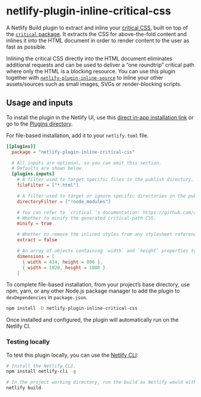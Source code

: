 # netlify-plugin-inline-critical-css

A Netlify Build plugin to extract and inline your [critical CSS](https://web.dev/extract-critical-css/), built on top of the [`critical` package](https://github.com/addyosmani/critical). It extracts the CSS for above-the-fold content and inlines it into the HTML document in order to render content to the user as fast as possible.

Inlining the critical CSS directly into the HTML document eliminates additional requests and can be used to deliver a “one roundtrip” critical path where only the HTML is a blocking resource. You can use this plugin together with [`netlify-plugin-inline-source`](https://github.com/tom-bonnike/netlify-plugin-inline-source) to inline your other assets/sources such as small images, SVGs or render-blocking scripts.

## Usage and inputs

To install the plugin in the Netlify UI, use this [direct in-app installation link](https://app.netlify.com/plugins/netlify-plugin-inline-critical-css/install) or go to the [Plugins directory](https://app.netlify.com/plugins).

For file-based installation, add it to your `netlify.toml` file.

```toml
[[plugins]]
  package = "netlify-plugin-inline-critical-css"

  # All inputs are optional, so you can omit this section.
  # Defaults are shown below.
  [plugins.inputs]
    # A filter used to target specific files in the publish directory. Be sure to only target HTML files. This option is passed onto the readdirp library, see https://github.com/paulmillr/readdirp#options for more info.
    fileFilter = ["*.html"]

    # A filter used to target or ignore specific directories in the publish directory. This option is passed onto the readdirp library, see https://github.com/paulmillr/readdirp#options for more info.
    directoryFilter = ["!node_modules"]

    # You can refer to `critical`’s documentation: https://github.com/addyosmani/critical for all options below.
    # Whether to minify the generated critical-path CSS.
    minify = true

    # Whether to remove the inlined styles from any stylesheet referenced in the HTML. Use with caution. Removing the critical CSS per page results in a unique async loaded CSS file for every page, meaning you can’t rely on cache across multiple pages.
    extract = false

    # An array of objects containing `width` and `height` properties to deliver critical CSS for multiple screen resolutions.
    dimensions = [
      { width = 414, height = 896 },
      { width = 1920, height = 1080 }
    ]
```

To complete file-based installation, from your project’s base directory, use npm, yarn, or any other Node.js package manager to add the plugin to `devDependencies` in `package.json`.

```bash
npm install -D netlify-plugin-inline-critical-css
```

Once installed and configured, the plugin will automatically run on the Netlify CI.

### Testing locally

To test this plugin locally, you can use the [Netlify CLI](https://github.com/netlify/cli):

```bash
# Install the Netlify CLI.
npm install netlify-cli -g

# In the project working directory, run the build as Netlify would with the build bot.
netlify build
```
